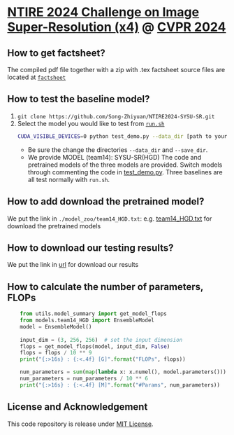 # [NTIRE 2024 Challenge on Image Super-Resolution (x4)](https://cvlai.net/ntire/2024/) @ [CVPR 2024](https://cvpr.thecvf.com/)

## How to get factsheet?

The compiled pdf file together with a zip with .tex factsheet source files are located at
[`factsheet`](./factsheet)

## How to test the baseline model?

1. `git clone https://github.com/Song-Zhiyuan/NTIRE2024-SYSU-SR.git`
2. Select the model you would like to test from [`run.sh`](./run.sh)
    ```bash
    CUDA_VISIBLE_DEVICES=0 python test_demo.py --data_dir [path to your data dir] --save_dir [path to your save dir] --model_id 14
    ```
    - Be sure the change the directories `--data_dir` and `--save_dir`.
    - We provide MODEL (team14): SYSU-SR(HGD) The code and pretrained models of the three models are provided. Switch models through commenting the code in [test_demo.py](./test_demo.py#L19). Three baselines are all test normally with `run.sh`.

## How to add download the pretrained model?

We put the link in `./model_zoo/team14_HGD.txt`: e.g. [team14_HGD.txt](model_zoo/team14_HGD.txt) for download the pretrained models

## How to download our testing results?

We put the link in [url](https://drive.google.com/file/d/1kzTd4cNrL_LZI4HnYaxepTdXwOdWOE2z/view?usp=drive_link) for download our results

## How to calculate the number of parameters, FLOPs

```python
    from utils.model_summary import get_model_flops
    from models.team14_HGD import EnsembleModel
    model = EnsembleModel()
    
    input_dim = (3, 256, 256)  # set the input dimension
    flops = get_model_flops(model, input_dim, False)
    flops = flops / 10 ** 9
    print("{:>16s} : {:<.4f} [G]".format("FLOPs", flops))

    num_parameters = sum(map(lambda x: x.numel(), model.parameters()))
    num_parameters = num_parameters / 10 ** 6
    print("{:>16s} : {:<.4f} [M]".format("#Params", num_parameters))
```

## License and Acknowledgement
This code repository is release under [MIT License](LICENSE). 
